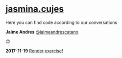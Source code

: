 # [jasmina.cujes](https://discussions.udacity.com/u/jasmina.cujes)

Here you can find code according to our conversations

**Jaime Andres**
[@jaimeandrescatano](https://discussions.udacity.com/u/jaimeandrescatano)

:blush:

**2017-11-19** [Render exercise!](http://github.ekorre.org/2017-Google-Developer-Challenge/Classmates/jasmina-cujes/mico.html)
